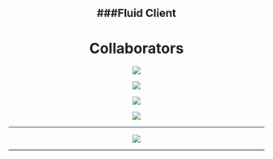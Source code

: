 <div align="center">
  
  ###Fluid Client
---

# Collaborators
  
<p align = "center"><img src = "https://github-widgetbox.vercel.app/api/profile?username=Quantamyt&data=followers,repositories,stars,commits"></p>
<p align = "center"><img src = "https://github-widgetbox.vercel.app/api/profile?username=GamerHun1238&data=followers,repositories,stars,commits"></p>
<p align = "center"><img src = "https://github-widgetbox.vercel.app/api/profile?username=Slddev&data=followers,repositories,stars,commits"></p>
<p align = "center"><img src = "https://github-widgetbox.vercel.app/api/profile?username=spetterman66&data=followers,repositories,stars,commits"></p>

---
  
<p align = "center"><img src = "https://github-widgetbox.vercel.app/api/skills?names=java,kotlin,python,html,css,javascript,typescript,c,bash,powershell&includeNames=true"></p>

---
